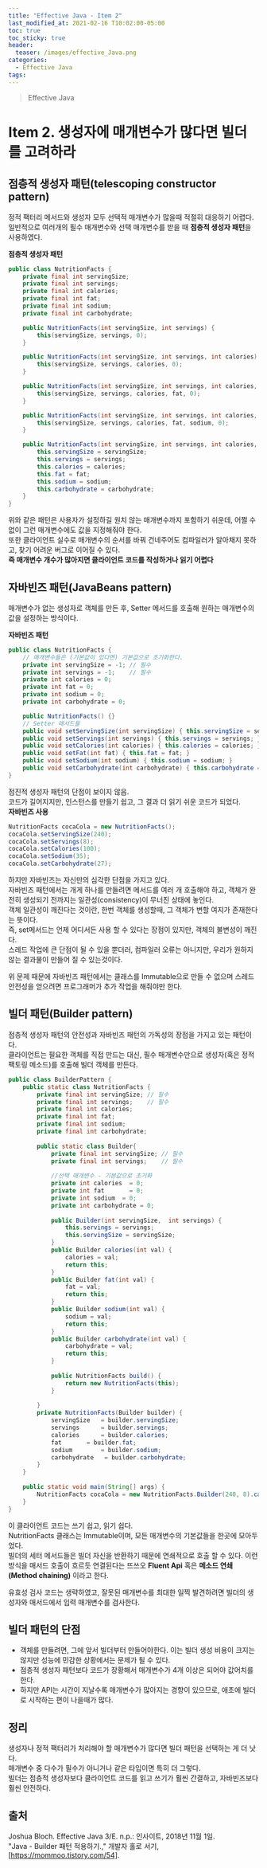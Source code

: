 ```yaml
---
title: "Effective Java - Item 2"
last_modified_at: 2021-02-16 T10:02:00-05:00
toc: true
toc_sticky: true
header:
  teaser: /images/effective_Java.png
categories: 
  - Effective Java
tags:
---
```


> Effective Java

Item 2. 생성자에 매개변수가 많다면 빌더를 고려하라
=============
 
## 점층적 생성자 패턴(telescoping constructor pattern)
정적 팩터리 메서드와 생성자 모두 선택적 매개변수가 많을때 적절히 대응하기 어렵다.  
일반적으로 여러개의 필수 매개변수와 선택 매개변수를 받을 때 **점층적 생성자 패턴**을 사용하였다.  

**점층적 생성자 패턴**  
```java
public class NutritionFacts {
    private final int servingSize;
    private final int servings;
    private final int calories;
    private final int fat;
    private final int sodium;
    private final int carbohydrate;

    public NutritionFacts(int servingSize, int servings) {
        this(servingSize, servings, 0);
    }

    public NutritionFacts(int servingSize, int servings, int calories) {
        this(servingSize, servings, calories, 0);
    }

    public NutritionFacts(int servingSize, int servings, int calories, int fat) {
        this(servingSize, servings, calories, fat, 0);
    }

    public NutritionFacts(int servingSize, int servings, int calories, int fat, int sodium) {
        this(servingSize, servings, calories, fat, sodium, 0);
    }

    public NutritionFacts(int servingSize, int servings, int calories, int fat, int sodium, int carbohydrate) {
        this.servingSize = servingSize;
        this.servings = servings;
        this.calories = calories;
        this.fat = fat;
        this.sodium = sodium;
        this.carbohydrate = carbohydrate;
    }
}
```
위와 같은 패턴은 사용자가 설정하길 원치 않는 매개변수까지 포함하기 쉬운데, 어쩔 수 없이 그런 매개변수에도 값을 지정해줘야 한다.  
또한 클라이언트 실수로 매개변수의 순서를 바꿔 건네주어도 컴파일러가 알아채지 못하고, 찾기 어려운 버그로 이어질 수 있다.  
**즉 매개변수 개수가 많아지면 클라이언트 코드를 작성하거나 읽기 어렵다**  

## 자바빈즈 패턴(JavaBeans pattern)
매개변수가 없는 생성자로 객체를 만든 후, Setter 메서드를 호출해 원하는 매개변수의 값을 설정하는 방식이다.  

**자바빈즈 패턴**
```java
public class NutritionFacts {
    // 매개변수들은 (기본값이 있다면) 기본값으로 초기화한다.
    private int servingSize = -1; // 필수
    private int servings = -1;    // 필수
    private int calories = 0;
    private int fat = 0;
    private int sodium = 0;
    private int carbohydrate = 0;

    public NutritionFacts() {}
    // Setter 매서드들
    public void setServingSize(int servingSize) { this.servingSize = servingSize; }
    public void setServings(int servings) { this.servings = servings; }
    public void setCalories(int calories) { this.calories = calories; }
    public void setFat(int fat) { this.fat = fat; }
    public void setSodium(int sodium) { this.sodium = sodium; }
    public void setCarbohydrate(int carbohydrate) { this.carbohydrate = carbohydrate;}
}
```
점진적 생성자 패턴의 단점이 보이지 않음.  
코드가 길어지지만, 인스턴스를 만들기 쉽고, 그 결과 더 읽기 쉬운 코드가 되었다.  
**자바빈즈 사용**
```java
NutritionFacts cocaCola = new NutritionFacts();
cocaCola.setServingSize(240);
cocaCola.setServings(8);
cocaCola.setCalories(100);
cocaCola.setSodium(35);
cocaCola.setCarbohydrate(27);
```
하지만 자바빈즈는 자신만의 심각한 단점을 가지고 있다.  
자바빈즈 패턴에서는 개게 하나를 만들려면 메서드를 여러 개 호출해야 하고, 객체가 완전히 생성되기 전까지는 일관성(consistency)이 무너진 상태에 놓인다.  
객체 일관성이 깨진다는 것이란, 한번 객체를 생성할때, 그 객체가 변할 여지가 존재한다는 뜻이다.  
즉, set메서드는 언제 어디서든 사용 할 수 있다는 장점이 있지만, 객체의 불변성이 깨진다.  
스레드 작업에 큰 단점이 될 수 있을 뿐더러, 컴파일러 오류는 아니지만, 우리가 원하지 않는 결과물이 만들어 질 수 있는것이다.  

위 문제 때문에 자바빈즈 패턴에서는 클래스를 Immutable으로 만들 수 없으며 스레드 안전성을 얻으려면 프로그래머가 추가 작업을 해줘야만 한다.  

## 빌더 패턴(Builder pattern)
점층적 생성자 패턴의 안전성과 자바빈즈 패턴의 가독성의 장점을 가지고 있는 패턴이다.  
클라이언트는 필요한 객체를 직접 만드는 대신, 필수 매개변수만으로 생성자(혹은 정적 팩토링 메소드)를 호출해 빌더 객체를 만든다.  

```java
public class BuilderPattern {
	public static class NutritionFacts { 
	    private final int servingSize; // 필수
	    private final int servings;    // 필수
	    private final int calories;
	    private final int fat;
	    private final int sodium;
	    private final int carbohydrate;
	    
	    public static class Builder{
	    	private final int servingSize; // 필수
		    private final int servings;    // 필수
		    
		    //선택 매개변수 - 기본값으로 초기화
		    private int calories  = 0;
		    private int fat       = 0;
		    private int sodium	= 0;
		    private int carbohydrate = 0;
		    
		    public Builder(int servingSize,  int servings) {
		    	this.servings = servings;
		    	this.servingSize = servingSize;
		    }
		    public Builder calories(int val) {
		    	calories = val;
		    	return this;
		    }
		    public Builder fat(int val) {
		    	fat = val;
		    	return this;
		    }
		    public Builder sodium(int val) {
		    	sodium = val;
		    	return this;
		    }
		    public Builder carbohydrate(int val) {
		    	carbohydrate = val;
		    	return this;
		    }
		    
		    public NutritionFacts build() {
		    	return new NutritionFacts(this);
		    }
   
	    }
	    private NutritionFacts(Builder builder) {
	    	servingSize   = builder.servingSize;
	    	servings 	  = builder.servings;
	    	calories 	  = builder.calories;
	    	fat       = builder.fat;
	    	sodium		  = builder.sodium;
	    	carbohydrate   = builder.carbohydrate;
	    }
	}
	
	public static void main(String[] args) {
		NutritionFacts cocaCola = new NutritionFacts.Builder(240, 8).calories(100).sodium(35).carbohydrate(27).build();
	}
}
```
이 클라이언트 코드는 쓰기 쉽고, 읽기 쉽다.  
NutritionFacts 클래스는 Immutable이며, 모든 매개변수의 기본값들을 한곳에 모아두었다.  
빌더의 세터 메서드들은 빌더 자신을 반환하기 때문에 연쇄적으로 호출 할 수 있다. 
이런 방식을 매서드 호출이 흐르듯 연결된다는 뜨쓰오 **Fluent Api** 혹은 **메소드 연쇄(Method chaining)** 이라고 한다.  

유효성 검사 코드는 생략하였고, 잘못된 매개변수를 최대한 일찍 발견하려면 빌더의 생성자와 매서드에서 입력 매개변수를 검사한다.  

## 빌더 패턴의 단점
* 객체를 만들려면, 그에 앞서 빌더부터 만들어야한다. 이는 빌더 생성 비용이 크지는 않지만 성능에 민감한 상황에서는 문제가 될 수 있다.  
* 점층적 생성자 패턴보다 코드가 장황해서 매개변수가 4개 이상은 되어야 값어치를 한다.  
* 하지만 API는 시간이 지날수록 매개변수가 많아지는 경향이 있으므로, 애초에 빌더로 시작하는 편이 나을때가 많다.  

## 정리
생성자나 정적 팩터리가 처리해야 할 매개변수가 많다면 빌더 패턴을 선택하는 게 더 낫다.  
매개변수 중 다수가 필수가 아니거나 같은 타입이면 특히 더 그렇다.  
빌더는 점층적 생성자보다 클라이언트 코드를 읽고 쓰기가 훨씬 간결하고, 자바빈즈보다 훨씬 안전하다.  

## 출처
Joshua Bloch. Effective Java 3/E. n.p.: 인사이트, 2018년 11월 1일.  
"Java - Builder 패턴 적용하기.," 개발자 홀로 서기, [https://mommoo.tistory.com/54].
